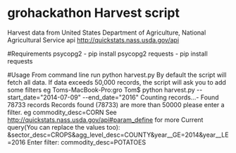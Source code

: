 # grohackathon Harvest script
Harvest data from United States Department of Agriculture, National Agricultural Service api http://quickstats.nass.usda.gov/api

#Requirements
psycopg2 - pip install psycopg2
requests - pip install requests

#Usage
From command line run python harvest.py
By default the script will fetch all data.
If data exceeds 50,000 records, the script will ask you to add some filters
 eg
Toms-MacBook-Pro:gro Tom$ python harvest.py --start_date="2014-07-09" --end_date="2016"
Counting records...- Found 78733 records
Records found (78733) are more than 50000 please enter a filter.
 eg commodity_desc=CORN
 See http://quickstats.nass.usda.gov/api#param_define for more
Current query(You can replace the values too):
&sector_desc=CROPS&agg_level_desc=COUNTY&year__GE=2014&year__LE=2016
Enter filter: commodity_desc=POTATOES
